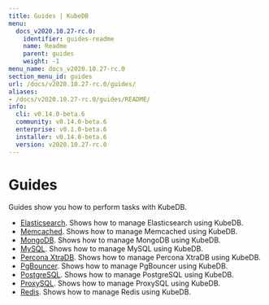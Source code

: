 ```yaml
---
title: Guides | KubeDB
menu:
  docs_v2020.10.27-rc.0:
    identifier: guides-readme
    name: Readme
    parent: guides
    weight: -1
menu_name: docs_v2020.10.27-rc.0
section_menu_id: guides
url: /docs/v2020.10.27-rc.0/guides/
aliases:
- /docs/v2020.10.27-rc.0/guides/README/
info:
  cli: v0.14.0-beta.6
  community: v0.14.0-beta.6
  enterprise: v0.1.0-beta.6
  installer: v0.14.0-beta.6
  version: v2020.10.27-rc.0
---
```


# Guides

Guides show you how to perform tasks with KubeDB.

- [Elasticsearch](/docs/v2020.10.27-rc.0/guides/elasticsearch/README). Shows how to manage Elasticsearch using KubeDB.
- [Memcached](/docs/v2020.10.27-rc.0/guides/memcached/README). Shows how to manage Memcached using KubeDB.
- [MongoDB](/docs/v2020.10.27-rc.0/guides/mongodb/README). Shows how to manage MongoDB using KubeDB.
- [MySQL](/docs/v2020.10.27-rc.0/guides/mysql/README). Shows how to manage MySQL using KubeDB.
- [Percona XtraDB](/docs/v2020.10.27-rc.0/guides/percona-xtradb/README). Shows how to manage Percona XtraDB using KubeDB.
- [PgBouncer](/docs/v2020.10.27-rc.0/guides/pgbouncer/README). Shows how to manage PgBouncer using KubeDB.
- [PostgreSQL](/docs/v2020.10.27-rc.0/guides/postgres/README). Shows how to manage PostgreSQL using KubeDB.
- [ProxySQL](/docs/v2020.10.27-rc.0/guides/proxysql/README). Shows how to manage ProxySQL using KubeDB.
- [Redis](/docs/v2020.10.27-rc.0/guides/redis/README). Shows how to manage Redis using KubeDB.
